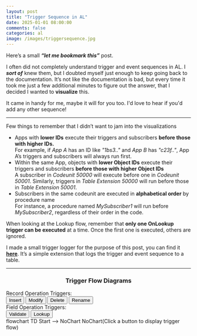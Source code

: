 ```yaml
---
layout: post
title: "Trigger Sequence in AL"
date: 2025-01-01 08:00:00
comments: false
categories: al
image: /images/triggersequence.jpg
---
```

Here’s a small ***“let me bookmark this”*** post. 

I often did not completely understand trigger and event sequences in AL. I ***sort of*** knew them, but I doubted myself just enough to keep going back to the documentation. It’s not like the documentation is bad, but every time it took me just a few additional minutes to figure out the answer, that I decided I wanted to **visualize** this.

It came in handy for me, maybe it will for you too. I'd love to hear if you'd add any other sequence!

---

Few things to remember that I didn’t want to jam into the visualizations

-	Apps with **lower IDs** execute their triggers and subscribers **before those with higher IDs.**  
For example, if *App A* has an ID like *"1bs3.."* and *App B* has *"c23f.."*, App A’s triggers and subscribers will always run first.
- Within the same App, objects with **lower Object IDs** execute their triggers and subscribers **before those with higher Object IDs**  
A subscriber in *Codeunit 50000* will execute before one in *Codeunit 50001*. Similarly, triggers in *Table Extension 50000* will run before those in *Table Extension 50001*.
-	Subscribers in the same codeunit are executed in **alphabetical order** by procedure name  
For instance, a procedure named *MySubscriber1* will run before *MySubscriber2*, regardless of their order in the code.

When looking at the Lookup flow, remember that **only one OnLookup trigger can be executed** at a time. Once the first one is executed, others are ignored. 

I made a small trigger logger for the purpose of this post, you can find it **[here][triggerlogger]**. It’s a simple extension that logs the trigger and event sequence to a table.

---

<h3 style="text-align: center;">Trigger Flow Diagrams</h3>

<link rel="stylesheet" href="/assets/css/graph-demo.css">
<div class="graph-demo-button-group">
    <div class="graph-demo-group-heading">Record Operation Triggers:</div>
    <div class="graph-demo-button-container">
        <button class="graph-demo-flow-button" onclick="showFlow('insert')">Insert</button>
        <button class="graph-demo-flow-button" onclick="showFlow('modify')">Modify</button>
        <button class="graph-demo-flow-button" onclick="showFlow('delete')">Delete</button>
        <button class="graph-demo-flow-button" onclick="showFlow('rename')">Rename</button>
    </div>
</div>

<div class="graph-demo-button-group">
    <div class="graph-demo-group-heading">Field Operation Triggers:</div>
    <div class="graph-demo-button-container">
        <button class="graph-demo-flow-button" onclick="showFlow('validate')">Validate</button>
        <button class="graph-demo-flow-button" onclick="showFlow('lookup')">Lookup</button>
    </div>
</div>

<div class="graph-demo-diagram-container">
    <div class="mermaid" id="flowchart-container">
        flowchart TD
        Start --> NoChart
        NoChart(Click a button to display trigger flow)
    </div>
</div>

<script src="https://unpkg.com/mermaid@9.4.3/dist/mermaid.min.js"></script>
<script type="module">
  let mermaidLoaded = false;
  mermaid.initialize({ 
    startOnLoad: true,
    securityLevel: 'loose'
  });
  // Wait for mermaid to be fully loaded
  mermaid.init();
  mermaidLoaded = true;
  import { loadFlow } from '/assets/scripts/loadFlows.js';
  window.showFlow = async function(type) {
    if (!mermaidLoaded) {
      await new Promise(resolve => setTimeout(resolve, 500));
    }
    const chart = await loadFlow(type);
    const container = document.getElementById('flowchart-container');
    container.innerHTML = chart;    
    mermaid.render('newFlow', chart, function(svgCode) {
      container.innerHTML = svgCode;
    });
  }
</script>

[triggerlogger]: https://github.com/tinestaric/BCExamples/tree/Master/TriggerLogger